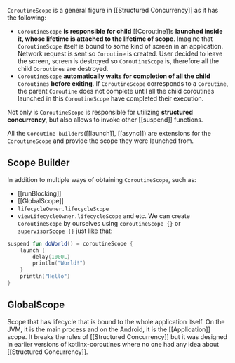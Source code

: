 `CoroutineScope` is a general figure in [[Structured Concurrency]] as it has the following:
- `CoroutineScope` **is responsible for child** [[Coroutine]]s **launched inside it, whose lifetime is attached to the lifetime of scope**. Imagine that `CoroutineScope` itself is bound to some kind of screen in an application. Network request is sent so `Coroutine` is created. User decided to leave the screen, screen is destroyed so `CoroutineScope` is, therefore all the child `Coroutines` are destroyed.
- `CoroutineScope` **automatically waits for completion of all the child** `Coroutines` **before exiting**. If `CoroutineScope` corresponds to a `Coroutine`, the parent `Coroutine` does not complete until all the child coroutines launched in this `CoroutineScope` have completed their execution.

Not only is `CoroutineScope` is responsible for utilizing **structured concurrency**, but also allows to invoke other [[suspend]] functions.

All the `Coroutine builders`([[launch]], [[async]]) are extensions for the `CoroutineScope` and provide the scope they were launched from.
## Scope Builder
In addition to multiple ways of obtaining `CoroutineScope`, such as:
- [[runBlocking]]
- [[GlobalScope]]
- `lifecycleOwner.lifecycleScope`
- `viewLifecycleOwner.lifecycleScope` and etc.
We can create `CoroutineScope` by ourselves using `coroutineScope {}` or `supervisorScope {}` just like that:

```kotlin
suspend fun doWorld() = coroutineScope {
    launch {
        delay(1000L)
        println("World!")
    }
    println("Hello")
}
```

## GlobalScope
Scope that has lifecycle that is bound to the whole application itself. On the JVM, it is the main process and on the Android, it is the [[Application]] scope. It breaks the rules of [[Structured Concurrency]] but it was designed in earlier versions of kotlinx-coroutines where no one had any idea about [[Structured Concurrency]].